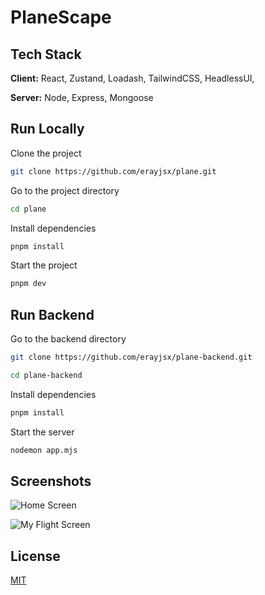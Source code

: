 
# PlaneScape





## Tech Stack

**Client:** React, Zustand, Loadash, TailwindCSS, HeadlessUI, 

**Server:** Node, Express, Mongoose


## Run Locally

Clone the project

```bash
git clone https://github.com/erayjsx/plane.git
```

Go to the project directory

```bash
cd plane
```

Install dependencies

```bash
pnpm install
```

Start the project

```bash
pnpm dev
```

## Run Backend


Go to the backend directory

```bash
git clone https://github.com/erayjsx/plane-backend.git
```

```bash
cd plane-backend
```

Install dependencies

```bash
pnpm install
```

Start the server

```bash
nodemon app.mjs
```


## Screenshots

![Home Screen](https://i.ibb.co/MGz1yxQ/localhost-5173-1.png)

![My Flight Screen](https://i.ibb.co/ZB5Y6Xm/localhost-5173-my-flights.png)


## License

[MIT](https://choosealicense.com/licenses/mit/)

